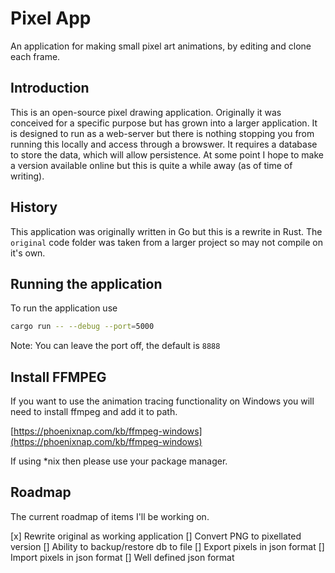 # Pixel App
An application for making small pixel art animations, by editing and clone each frame.

## Introduction
This is an open-source pixel drawing application. Originally it was conceived for a specific
purpose but has grown into a larger application. It is designed to run as a web-server but
there is nothing stopping you from running this locally and access through a browswer. It
requires a database to store the data, which will allow persistence. At some point I hope to
make a version available online but this is quite a while away (as of time of writing).

## History
This application was originally written in Go but this is a rewrite in Rust. The `original`
code folder was taken from a larger project so may not compile on it's own. 

## Running the application
To run the application use
```bash
cargo run -- --debug --port=5000
```
Note: You can leave the port off, the default is `8888`

## Install FFMPEG
If you want to use the animation tracing functionality on Windows you will need to install ffmpeg and add it to path.

[https://phoenixnap.com/kb/ffmpeg-windows](https://phoenixnap.com/kb/ffmpeg-windows)

If using *nix then please use your package manager.

## Roadmap
The current roadmap of items I'll be working on.

[x] Rewrite original as working application
[] Convert PNG to pixellated version
[] Ability to backup/restore db to file
[] Export pixels in json format
[] Import pixels in json format
[] Well defined json format

